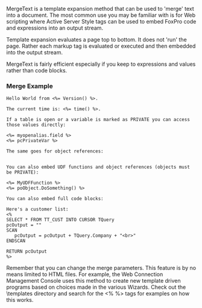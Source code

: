 ﻿MergeText is a template expansion method that can be used to 'merge' text into a document. The most common use you may be familiar with is for Web scripting where Active Server Style tags can be used to embed FoxPro code and expressions into an output stream.Template expansion evaluates a page top to bottom. It does not 'run' the page. Rather each markup tag is evaluated or executed and then embedded into the output stream.MergeText is fairly efficient especially if you keep to expressions and values rather than code blocks.### Merge Example```Hello World from <%= Version() %>.The current time is: <%= time() %>.If a table is open or a variable is marked as PRIVATE you can accessthose values directly:<%= myopenalias.field %><%= pcPrivateVar %>The same goes for object references:You can also embed UDF functions and object references (objects must be PRIVATE):<%= MyUDFFunction %><%= poObject.DoSomething() %>You can also embed full code blocks:Here's a customer list:<%SELECT * FROM TT_CUST INTO CURSOR TQuerypcOutput = ""SCAN   pcOutput = pcOutput + TQuery.Company + "<br>"ENDSCANRETURN pcOutput%>```Remember that you can change the merge parameters. This feature is by no means limited to HTML files. For example, the Web Connection Management Console uses this method to create new template driven programs based on choices made in the various Wizards. Check out the \templates directory and search for the <% %> tags for examples on how this works.